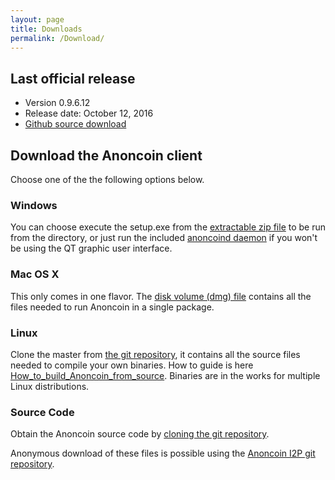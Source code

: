 ```yaml
---
layout: page
title: Downloads
permalink: /Download/
---
```


Last official release
---------------------

-   Version 0.9.6.12
-   Release date: October 12, 2016
-   [Github source download](https://github.com/Anoncoin/anoncoin/releases/tag/v0.9.6.12)

Download the Anoncoin client
----------------------------

Choose one of the the following options below.

### Windows

You can choose execute the setup.exe from the [extractable zip file](https://anoncoin.net/downloads/0.9.6.11/) to be run from the directory, or just run the included [anoncoind daemon](https://anoncoin.net/downloads/0.9.6.11/) if you won't be using the QT graphic user interface.

### Mac OS X

This only comes in one flavor. The [disk volume (dmg) file](https://anoncoin.net/downloads/0.9.6.11/) contains all the files needed to run Anoncoin in a single package.

### Linux

Clone the master from [the git repository](https://github.com/Anoncoin/anoncoin), it contains all the source files needed to compile your own binaries. How to guide is here [How_to_build_Anoncoin_from_source](/How_to_build_Anoncoin_from_source "wikilink"). Binaries are in the works for multiple Linux distributions.

### Source Code

Obtain the Anoncoin source code by [cloning the git repository](https://github.com/Anoncoin/anoncoin).

Anonymous download of these files is possible using the [Anoncoin I2P git repository](http://git.repo.i2p/w/anoncoin.git).